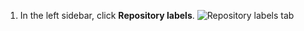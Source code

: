 1. In the left sidebar, click **Repository labels**.
   ![Repository labels tab](/assets/images/help/organizations/repo-labels-tab.png)
